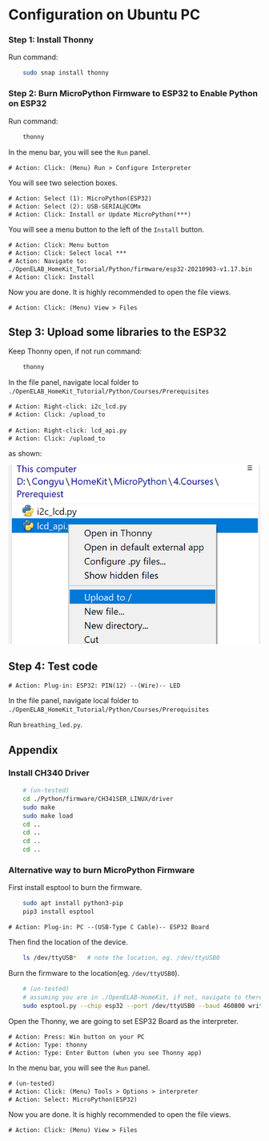 # Configuration on Ubuntu PC

### Step 1: Install Thonny

Run command: 

```bash
    sudo snap install thonny
```

### Step 2: Burn MicroPython Firmware to ESP32 to Enable Python on ESP32

Run command: 

```bash
    thonny
```

In the menu bar, you will see the `Run` panel.

    # Action: Click: (Menu) Run > Configure Interpreter

You will see two selection boxes.

    # Action: Select (1): MicroPython(ESP32)
    # Action: Select (2): USB-SERIAL@COMx
    # Action: Click: Install or Update MicroPython(***) 

You will see a menu button to the left of the `Install` button.

    # Action: Click: Menu button
    # Action: Click: Select local ***
    # Action: Navigate to: ./OpenELAB_HomeKit_Tutorial/Python/firmware/esp32-20210903-v1.17.bin
    # Action: Click: Install

Now you are done. It is highly recommended to open the file views.

    # Action: Click: (Menu) View > Files

## Step 3: Upload some libraries to the ESP32

Keep Thonny open, if not run command:

```bash
    thonny
```

In the file panel, navigate local folder to `./OpenELAB_HomeKit_Tutorial/Python/Courses/Prerequisites`

    # Action: Right-click: i2c_lcd.py
    # Action: Click: /upload_to

    # Action: Right-click: lcd_api.py
    # Action: Click: /upload_to
    
as shown:

![UploadTo](./images/upload_to.jpg)

## Step 4: Test code

    # Action: Plug-in: ESP32: PIN(12) --(Wire)-- LED

In the file panel, navigate local folder to `./OpenELAB_HomeKit_Tutorial/Python/Courses/Prerequisites`

Run `breathing_led.py`.


## Appendix

### Install CH340 Driver

```bash
    # (un-tested)
    cd ./Python/firmware/CH341SER_LINUX/driver
    sudo make
    sudo make load
    cd ..
    cd ..
    cd ..
    cd ..
```

### Alternative way to burn MicroPython Firmware 

First install esptool to burn the firmware.

```bash
    sudo apt install python3-pip
    pip3 install esptool
```

    # Action: Plug-in: PC --(USB-Type C Cable)-- ESP32 Board

Then find the location of the device.

```bash
    ls /dev/ttyUSB*   # note the location, eg. /dev/ttyUSB0
```
    
Burn the firmware to the location(eg. `/dev/ttyUSB0`).

```bash
    # (un-tested)
    # assuming you are in ./OpenELAB-HomeKit, if not, navigate to there
    sudo esptool.py --chip esp32 --port /dev/ttyUSB0 --baud 460800 write_flash -z 0x1000 ./Python/firmware/esp32-20210902-v1.17.bin
```

Open the Thonny, we are going to set ESP32 Board as the interpreter.

    # Action: Press: Win button on your PC
    # Action: Type: thonny
    # Action: Type: Enter Button (when you see Thonny app)

In the menu bar, you will see the `Run` panel.
    
    # (un-tested)
    # Action: Click: (Menu) Tools > Options > interpreter
    # Action: Select: MicroPython(ESP32)

Now you are done. It is highly recommended to open the file views.

    # Action: Click: (Menu) View > Files